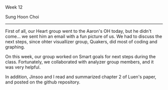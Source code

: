 Week 12

Sung Hoon Choi

--------------------

First of all, our Heart group went to the Aaron's OH today, but he didn't come... we sent him an email with a fun picture of us. We had to discuss the next steps, since ohter visuallizer group, Quakers, did most of coding and graphing. 

On this week, our group worked on Smart goals for next steps during the class. Fortunately, we collaborated with analyzer group members, and it was very helpful.

In addition, Jinsoo and I read and summarized chapter 2 of Luen's paper, and posted on the github repository.

